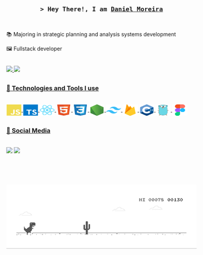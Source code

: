 <h3 align="center">
        <samp>&gt; Hey There!, I am
                <b><a target="_blank" href="https://github.com/withoutspaces/">Daniel Moreira</a></b>
        </samp>
</h3>
<br>
<p>📚 Majoring in strategic planning and analysis systems development</p>
<p>🖼️ Fullstack developer</p>

<br>

<div style ="display: flex; flex-direction: row;">
  <a href="https://github.com/withoutspaces">
  <img height="180em" src="https://github-readme-stats-withoutspaces.vercel.app/api/top-langs/?username=withoutspaces&layout=compact&langs_count=7&theme=midnight-purple"/>
  <img height="180em" src="https://github-readme-stats-withoutspaces.vercel.app//api?username=withoutspaces&show_icons=true&theme=midnight-purple&count_private=true"/>
</div>
 
 ## 
 ### 🔎 Technologies and Tools I use
  
<div style="display: inline_block"><br>
  <img align="center" alt="Rafa-React" height="30" width="40" src="https://raw.githubusercontent.com/devicons/devicon/master/icons/javascript/javascript-plain.svg">
  <img align="center" alt="Rafa-Ts" height="30" width="40" src="https://raw.githubusercontent.com/devicons/devicon/master/icons/typescript/typescript-plain.svg">
  <img align="center" alt="Rafa-Js" height="30" width="40" src="https://raw.githubusercontent.com/devicons/devicon/master/icons/react/react-original.svg">
  <img align="center" alt="Rafa-HTML" height="30" width="40" src="https://raw.githubusercontent.com/devicons/devicon/master/icons/html5/html5-original.svg">
  <img align="center" alt="Rafa-CSS" height="30" width="40" src="https://raw.githubusercontent.com/devicons/devicon/master/icons/css3/css3-original.svg">
  <img align="center" alt="NodeJS" height="30" width="40" src="https://raw.githubusercontent.com/devicons/devicon/master/icons/nodejs/nodejs-original.svg">
  <img align="center" alt="TailwindCss" height="30" width="40" src="https://raw.githubusercontent.com/devicons/devicon/master/icons/tailwindcss/tailwindcss-original.svg">
  <img align="center" alt="Firebase" height="30" width="40" src="https://raw.githubusercontent.com/devicons/devicon/master/icons/firebase/firebase-original.svg">
  <img align="center" alt="Cplusplus" height="30" width="40" src="https://raw.githubusercontent.com/devicons/devicon/master/icons/cplusplus/cplusplus-original.svg">
  <img align="center" alt="GoLang" height="30" width="40" src="https://raw.githubusercontent.com/devicons/devicon/master/icons/go/go-original.svg">
  <img align="center" alt="Figma" height="30" width="40" src="https://raw.githubusercontent.com/devicons/devicon/master/icons/figma/figma-original.svg">
  
  
</div>
  
  ##
  ### 📣 Social Media
  <br>
  <div>
    <a href = "mailto:d4aniel.moreira@gmail.com"><img src="https://img.shields.io/badge/-Gmail-%23333?style=for-the-badge&logo=gmail&logoColor=white" target="_blank"></a>
  <a href="https://www.linkedin.com/in/danielmoreirasantos/" target="_blank"><img src="https://img.shields.io/badge/-LinkedIn-%230077B5?style=for-the-badge&logo=linkedin&logoColor=white" target="_blank"></a>
  </div>
  <br/>
  
  ##
  
  <br/><br/>
 <img align="center" alt="Google Dino" src="https://github.com/withoutspaces/withoutspaces/blob/main/dino.gif">
  
